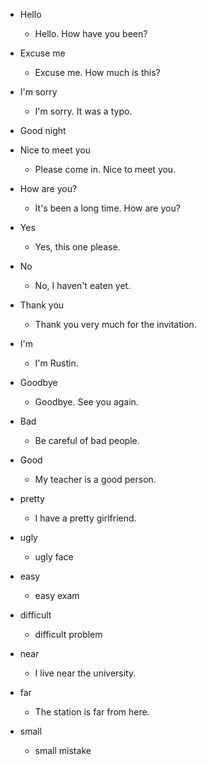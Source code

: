 - Hello
  - Hello. How have you been?

- Excuse me
  - Excuse me. How much is this?

- I'm sorry
  - I'm sorry. It was a typo.

- Good night

- Nice to meet you
  - Please come in. Nice to meet you.

- How are you?
  - It's been a long time. How are you?

- Yes
  - Yes, this one please.

- No
  - No, I haven't eaten yet.

- Thank you
  - Thank you very much for the invitation.

- I'm
  - I'm Rustin.

- Goodbye
  - Goodbye. See you again.

- Bad
  - Be careful of bad people.

- Good
  - My teacher is a good person.

- pretty
  - I have a pretty girlfriend.

- ugly
  - ugly face

- easy
  - easy exam

- difficult
  - difficult problem

- near
  - I live near the university.

- far
  - The station is far from here.

- small
  - small mistake